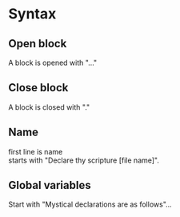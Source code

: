 # Syntax

## Open block
A block is opened with "..."

## Close block
A block is closed with "."

## Name
first line is name  
starts with "Declare thy scripture [file name]".

## Global variables
Start with "Mystical declarations are as follows"...
